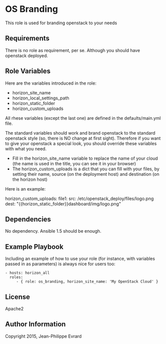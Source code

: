 OS Branding
=========

This role is used for branding openstack to your needs

Requirements
------------

There is no role as requirement, per se. Although you should have openstack deployed.

Role Variables
--------------

Here are the variables introduced in the role:
* horizon_site_name
* horizon_local_settings_path
* horizon_static_folder
* horizon_custom_uploads

All rhese variables (except the last one) are defined in the defaults/main.yml file.

The standard variables should work and brand openstack to the standard openstack style (so, there is NO change at first sight). Therefore if you want to give your openstack a special look,
you should override these variables with what you need.

* Fill in the horizon_site_name variable to replace the name of your cloud (the name is used in the title, you can see it in your browser)
* The horizon_custom_uploads is a dict that you can fill with your files, by setting their name, source (on the deployment host) and destination (on the horizon host)

Here is an example:

  horizon_custom_uploads:
    file1:
      src: /etc/openstack_deploy/files/logo.png
      dest: "{{horizon_static_folder}}dashboard/img/logo.png"

Dependencies
------------

No dependency. Ansible 1.5 should be enough.

Example Playbook
----------------

Including an example of how to use your role (for instance, with variables passed in as parameters) is always nice for users too:

    - hosts: horizon_all
      roles:
         - { role: os_branding, horizon_site_name: 'My OpenStack Cloud' }

License
-------

Apache2

Author Information
------------------

Copyright 2015, Jean-Philippe Evrard
